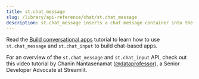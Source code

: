 ```yaml
---
title: st.chat_message
slug: /library/api-reference/chat/st.chat_message
description: st.chat_message inserts a chat message container into the app.
---
```


<Tip>

Read the [Build conversational apps](/knowledge-base/tutorials/build-conversational-apps) tutorial to learn how to use `st.chat_message` and `st.chat_input` to build chat-based apps.

</Tip>

<Autofunction function="streamlit.chat_message" />

For an overview of the `st.chat_message` and `st.chat_input` API, check out this video tutorial by Chanin Nantasenamat ([@dataprofessor](https://www.youtube.com/dataprofessor)), a Senior Developer Advocate at Streamlit.

<YouTube videoId="4sPnOqeUDmk" />
